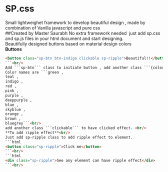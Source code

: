 # SP.css
Small lightweighet framework to develop beautiful design , made by combination of Vanilla javascript and pure css <br/>
 ##Created by Master Saurabh
No extra framework needed  just add sp.css and sp.js files in your html document and start designing.<br/>
Beautifully designed buttons based on material design colors<br/>
**Buttons**
```html
<button class="sp-btn btn-indigo clickable sp-ripple">Beautiful!!</button>
```<br/>
Add ```sp-btn``` class to initiate button , add another class ```{colorName} ```.<br/>
Color names are ```green ,  
teal ,  
indigo ,  
red ,  
pink ,  
purple ,  
deeppurple ,  
blue ,  
skyblue ,  
orange ,  
brown , 
bluegrey```<br/>
add another class ```clickable``` to have clicked effect. <br/>
**To add ripple effect**<br/>
Just add sp-ripple class to add ripple effect to element.
```html
<button class="sp-ripple">Click me</button>
```<br/>
```html
<div class="sp-ripple">See any element can have ripple effect</div>
```<br/>
